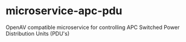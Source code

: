 # microservice-apc-pdu
OpenAV compatible microservice for controlling APC Switched Power Distribution Units (PDU's)
